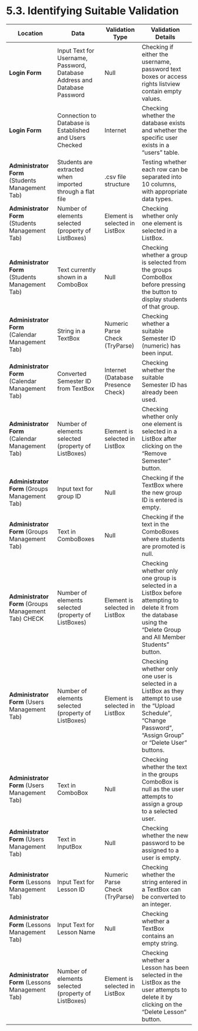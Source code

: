 # 5.3. Identifying Suitable Validation

| **Location**                                         | **Data**                                                                  | **Validation Type**                | **Validation Details**                                                                                                                                             |
| ---------------------------------------------------- | ------------------------------------------------------------------------- | ---------------------------------- | ------------------------------------------------------------------------------------------------------------------------------------------------------------------ |
| **Login Form**                                       | Input Text for Username, Password, Database Address and Database Password | Null                               | Checking if either the username, password text boxes or access rights listview contain empty values.                                                               |
| **Login Form**                                       | Connection to Database is Established and Users Checked                   | Internet                           | Checking whether the database exists and whether the specific user exists in a “users” table.                                                                      |
| **Administrator Form** (Students Management Tab)     | Students are extracted when imported through a flat file                  | .csv file structure                | Testing whether each row can be separated into 10 columns, with appropriate data types.                                                                            |
| **Administrator Form** (Students Management Tab)     | Number of elements selected (property of ListBoxes)                       | Element is selected in ListBox     | Checking whether only one element is selected in a ListBox.                                                                                                        |
| **Administrator Form** (Students Management Tab)     | Text currently shown in a ComboBox                                        | Null                               | Checking whether a group is selected from the groups ComboBox before pressing the button to display students of that group.                                        |
| **Administrator Form** (Calendar Management Tab)     | String in a TextBox                                                       | Numeric Parse Check (TryParse)     | Checking whether a suitable Semester ID (numeric) has been input.                                                                                                  |
| **Administrator Form** (Calendar Management Tab)     | Converted Semester ID from TextBox                                        | Internet (Database Presence Check) | Checking whether the suitable Semester ID has already been used.                                                                                                   |
| **Administrator Form** (Calendar Management Tab)     | Number of elements selected (property of ListBoxes)                       | Element is selected in ListBox     | Checking whether only one element is selected in a ListBox after clicking on the “Remove Semester” button.                                                         |
| **Administrator Form** (Groups Management Tab)       | Input text for group ID                                                   | Null                               | Checking if the TextBox where the new group ID is entered is empty.                                                                                                |
| **Administrator Form** (Groups Management Tab)       | Text in ComboBoxes                                                        | Null                               | Checking if the text in the ComboBoxes where students are promoted is null.                                                                                        |
| **Administrator Form** (Groups Management Tab) CHECK | Number of elements selected (property of ListBoxes)                       | Element is selected in ListBox     | Checking whether only one group is selected in a ListBox before attempting to delete it from the database using the “Delete Group and All Member Students” button. |
| **Administrator Form** (Users Management Tab)        | Number of elements selected (property of ListBoxes)                       | Element is selected in ListBox     | Checking whether only one user is selected in a ListBox as they attempt to use the “Upload Schedule”, “Change Password”, “Assign Group” or “Delete User” buttons.  |
| **Administrator Form** (Users Management Tab)        | Text in ComboBox                                                          | Null                               | Checking whether the text in the groups ComboBox is null as the user attempts to assign a group to a selected user.                                                |
| **Administrator Form** (Users Management Tab)        | Text in InputBox                                                          | Null                               | Checking whether the new password to be assigned to a user is empty.                                                                                               |
| **Administrator Form** (Lessons Management Tab)      | Input Text for Lesson ID                                                  | Numeric Parse Check (TryParse)     | Checking whether the string entered in a TextBox can be converted to an integer.                                                                                   |
| **Administrator Form** (Lessons Management Tab)      | Input Text for Lesson Name                                                | Null                               | Checking whether a TextBox contains an empty string.                                                                                                               |
| **Administrator Form** (Lessons Management Tab)      | Number of elements selected (property of ListBoxes)                       | Element is selected in ListBox     | Checking whether a Lesson has been selected in the ListBox as the user attempts to delete it by clicking on the “Delete Lesson” button.                            |
